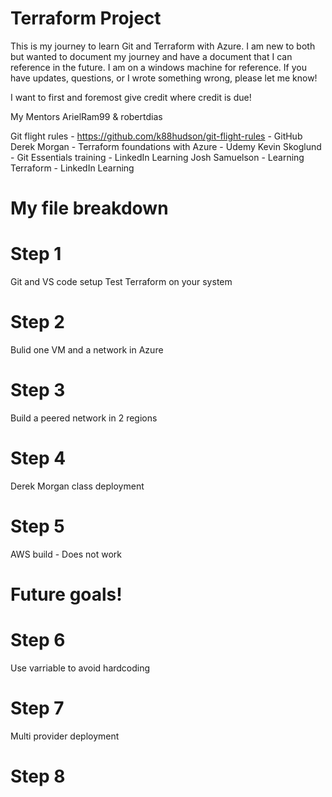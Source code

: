 # Terraform Project

This is my journey to learn Git and Terraform with Azure.  I am new to both but wanted to document my journey and have a document that I can reference in the future.  I am on a windows machine for reference.  If you have updates, questions, or I wrote something wrong, please let me know!   

   

I want to first and foremost give credit where credit is due!

My Mentors ArielRam99 & robertdias

Git flight rules - https://github.com/k88hudson/git-flight-rules - GitHub
Derek Morgan - Terraform foundations with Azure - Udemy
Kevin Skoglund - Git Essentials training - LinkedIn Learning
Josh Samuelson - Learning Terraform - LinkedIn Learning



# My file breakdown 

# Step 1
Git and VS code setup
Test Terraform on your system

# Step 2
Bulid one VM and a network in Azure

# Step 3
Build a peered network in 2 regions

# Step 4
Derek Morgan class deployment

# Step 5 
AWS build - Does not work

# Future goals!



# Step 6 
Use varriable to avoid hardcoding

# Step 7 
Multi provider deployment

# Step 8 



